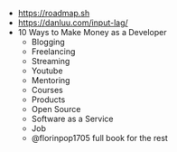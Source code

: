 * https://roadmap.sh
* https://danluu.com/input-lag/
* 10 Ways to Make Money as a Developer
  * Blogging
  * Freelancing
  * Streaming
  * Youtube
  * Mentoring
  * Courses
  * Products
  * Open Source
  * Software as a Service
  * Job
  * @florinpop1705 full book for the rest
